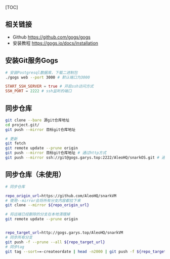 [TOC]

## 相关链接
- Github https://github.com/gogs/gogs
- 安装教程 https://gogs.io/docs/installation

## 安装Git服务Gogs
```bash
# 安装Postgresql数据库，下载二进制包
./gogs web --port 3000 # 默认端口为3000
```

```conf
START_SSH_SERVER = true # 开启ssh访问方式
SSH_PORT = 2222 # ssh监听的端口
```

## 同步仓库
```bash 
git clone --bare 源git仓库地址
cd project.git/
git push --mirror 目标git仓库地址

# 更新
git fetch
git remote update --prune origin
git push --mirror 目标git仓库地址 # 通过http方式
git push --mirror ssh://git@gogs.garys.top:2222/AleoHQ/snarkOS.git # 通过ssh方式
```

## 同步仓库（未使用）
```bash
# 同步仓库

repo_origin_url=https://github.com/AleoHQ/snarkVM
# 使用--mirror会将所有分支内容都拉下来
git clone --mirror ${repo_origin_url}

# 将远端已经删除的分支在本地清理掉
git remote update --prune origin


repo_target_url=http://gogs.garys.top/AleoHQ/snarkVM
# 同步所有分支
git push -f --prune --all ${repo_target_url}
# 同步tag
git tag --sort==-createordate | head -n2000 | git push -f ${repo_target_url}
```